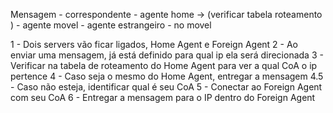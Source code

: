 Mensagem - correspondente - agente home -> (verificar tabela roteamento ) - agente movel - agente estrangeiro - no movel

1 - Dois servers vão ficar ligados, Home Agent e Foreign Agent
2 - Ao enviar uma mensagem, já está definido para qual ip ela será direcionada
3 - Verificar na tabela de roteamento do Home Agent para ver a qual CoA o ip pertence
4 - Caso seja o mesmo do Home Agent, entregar a mensagem
4.5 - Caso não esteja, identificar qual é seu CoA
5 - Conectar ao Foreign Agent com seu CoA
6 - Entregar a mensagem para o IP dentro do Foreign Agent